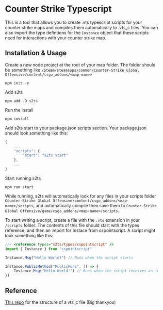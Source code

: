 # Counter Strike Typescript
This is a tool that allows you to create .vts typescript scripts for your counter strike maps and compiles them automatically to .vts_c files. You can also import the type defintions for the `Instance` object that these scripts need for interactions with your counter strike map.

## Installation & Usage
Create a new node project at the root of your map folder. The folder should be something like `/Steam/steamapps/common/Counter-Strike Global Offensive/content/csgo_addons/<map-name>`
```shell
npm init -y
```

Add s2ts
```shell
npm add -D s2ts
```

Run the install
```shell
npm install
```

Add s2ts start to your package.json scripts section. Your package.json should look something like this:
```ts
{
    ...
    "scripts": {
        "start": "s2ts start"
    },
    ...
}
```

Start running s2ts
```shell
npm run start
```

While running, s2ts will automatically look for any files in your scripts folder `Counter-Strike Global Offensive/content/csgo_addons/<map-name>/scripts`, and automatically compile then save them to `Counter-Strike Global Offensive/game/csgo_addons/<map-name>/scripts`.

To start writing a script, create a file with the `.vts` extension in your `/scripts` folder. The contents of this file should start with the types reference, and then an import for Instace from cspointscript. A script might look something like this:

```ts
/// <reference types="s2ts/types/cspointscript" />
import { Instance } from "cspointscript"

Instance.Msg("Hello World!") // Runs when the script starts

Instance.PublicMethod("PublicFunc", () => {
    Instance.Msg("Hello World!") // Runs when the script receives an input of "PublicFunc"
})
```

## Reference

[This repo](https://github.com/Ansimist/cs2typescript) for the structure of a vts_c file (Big thankyou)